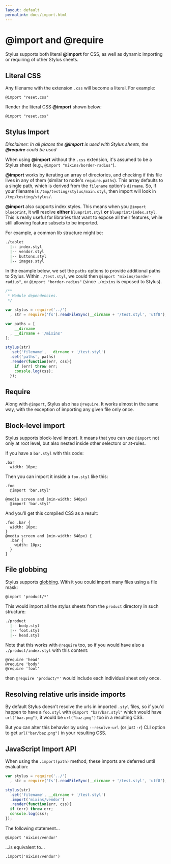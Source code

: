 ```yaml
---
layout: default
permalink: docs/import.html
---
```


# @import and @require

Stylus supports both literal __@import__ for CSS, as well as dynamic importing or requiring of other Stylus sheets.

## Literal CSS

Any filename with the extension `.css` will become a literal. For example:

```stylus
@import "reset.css"
```
Render the literal CSS __@import__ shown below:

```stylus
@import "reset.css"
```

## Stylus Import

*Disclaimer: In all places the __@import__ is used with Stylus sheets, the __@require__ could be used*

 When using __@import__ without the `.css` extension, it's assumed to be a Stylus sheet (e.g., `@import "mixins/border-radius"`).

 __@import__ works by iterating an array of directories, and checking if this file lives in any of them (similar to node's `require.paths`). This array defaults to a single path, which is derived from the `filename` option's `dirname`. So, if your filename is `/tmp/testing/stylus/main.styl`, then import will look in `/tmp/testing/stylus/`.

 __@import__ also supports index styles. This means when you `@import blueprint`, it will resolve **either** `blueprint.styl` **or** `blueprint/index.styl`.  This is really useful for libraries that want to expose all their features, while still allowing feature subsets to be imported.

 For example, a common lib structure might be:

```bash
./tablet
  |-- index.styl
  |-- vendor.styl
  |-- buttons.styl
  |-- images.styl
```

In the example below, we set the `paths` options to provide additional paths to Stylus. Within `./test.styl`, we could then `@import "mixins/border-radius"`, or `@import "border-radius"` (since `./mixins` is exposed to Stylus).

```js
/**
 * Module dependencies.
 */

var stylus = require('../')
  , str = require('fs').readFileSync(__dirname + '/test.styl', 'utf8');

var paths = [
    __dirname
  , __dirname + '/mixins'
];

stylus(str)
  .set('filename', __dirname + '/test.styl')
  .set('paths', paths)
  .render(function(err, css){
    if (err) throw err;
    console.log(css);
  });
```

## Require

Along with `@import`, Stylus also has `@require`. It works almost in the same way, with the exception of importing any given file only once.

## Block-level import

Stylus supports block-level import. It means that you can use `@import` not only at root level, but also nested inside other selectors or at-rules.

If you have a `bar.styl` with this code:

```stylus
.bar
  width: 10px;
```

Then you can import it inside a `foo.styl` like this:

```stylus
.foo
  @import 'bar.styl'

@media screen and (min-width: 640px)
  @import 'bar.styl'
```

And you'll get this compiled CSS as a result:

```stylus
.foo .bar {
  width: 10px;
}
@media screen and (min-width: 640px) {
  .bar {
    width: 10px;
  }
}
```

## File globbing

Stylus supports [globbing](https://github.com/isaacs/node-glob#readme). With it you could import many files using a file mask:

```stylus
@import 'product/*'
```

This would import all the stylus sheets from the `product` directory in such structure:

```bash
./product
  |-- body.styl
  |-- foot.styl
  |-- head.styl
```

Note that this works with `@require` too, so if you would have also a `./product/index.styl` with this content:

```stylus
@require 'head'
@require 'body'
@require 'foot'
```

then `@require 'product/*'` would include each individual sheet only once.

## Resolving relative urls inside imports

By default Stylus doesn't resolve the urls in imported `.styl` files, so if you'd happen to have a `foo.styl` with `@import "bar/bar.styl"` which would have `url("baz.png")`, it would be `url("baz.png")` too in a resulting CSS.

But you can alter this behavior by using `--resolve-url` (or just `-r`) CLI option to get `url("bar/baz.png")` in your resulting CSS.

## JavaScript Import API

When using the `.import(path)` method, these imports are deferred until evaluation:

```js
var stylus = require('../')
  , str = require('fs').readFileSync(__dirname + '/test.styl', 'utf8');

stylus(str)
  .set('filename', __dirname + '/test.styl')
  .import('mixins/vendor')
  .render(function(err, css){
  if (err) throw err;
  console.log(css);
});
```

The following statement...

```stylus
@import 'mixins/vendor'
```
...is equivalent to...

```stylus
.import('mixins/vendor')
```
